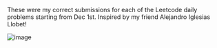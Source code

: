 These were my correct submissions for each of the Leetcode daily problems starting from Dec 1st. Inspired by my friend Alejandro Iglesias Llobet!

![image](https://github.com/user-attachments/assets/e0f86966-b1c5-4ec4-a7ef-c633a83c3b52)




